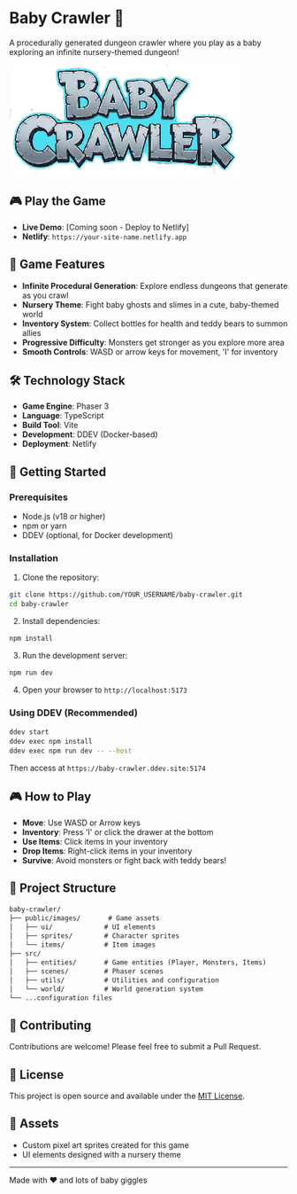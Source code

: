 # Baby Crawler 🍼

A procedurally generated dungeon crawler where you play as a baby exploring an infinite nursery-themed dungeon!

![Baby Crawler Game](public/images/ui/baby_crawler_logo.png)

## 🎮 Play the Game

- **Live Demo**: [Coming soon - Deploy to Netlify]
- **Netlify**: `https://your-site-name.netlify.app`

## 🎯 Game Features

- **Infinite Procedural Generation**: Explore endless dungeons that generate as you crawl
- **Nursery Theme**: Fight baby ghosts and slimes in a cute, baby-themed world
- **Inventory System**: Collect bottles for health and teddy bears to summon allies
- **Progressive Difficulty**: Monsters get stronger as you explore more area
- **Smooth Controls**: WASD or arrow keys for movement, 'I' for inventory

## 🛠️ Technology Stack

- **Game Engine**: Phaser 3
- **Language**: TypeScript
- **Build Tool**: Vite
- **Development**: DDEV (Docker-based)
- **Deployment**: Netlify

## 🚀 Getting Started

### Prerequisites
- Node.js (v18 or higher)
- npm or yarn
- DDEV (optional, for Docker development)

### Installation

1. Clone the repository:
```bash
git clone https://github.com/YOUR_USERNAME/baby-crawler.git
cd baby-crawler
```

2. Install dependencies:
```bash
npm install
```

3. Run the development server:
```bash
npm run dev
```

4. Open your browser to `http://localhost:5173`

### Using DDEV (Recommended)

```bash
ddev start
ddev exec npm install
ddev exec npm run dev -- --host
```

Then access at `https://baby-crawler.ddev.site:5174`

## 🎮 How to Play

- **Move**: Use WASD or Arrow keys
- **Inventory**: Press 'I' or click the drawer at the bottom
- **Use Items**: Click items in your inventory
- **Drop Items**: Right-click items in your inventory
- **Survive**: Avoid monsters or fight back with teddy bears!

## 📁 Project Structure

```
baby-crawler/
├── public/images/       # Game assets
│   ├── ui/             # UI elements
│   ├── sprites/        # Character sprites
│   └── items/          # Item images
├── src/
│   ├── entities/       # Game entities (Player, Monsters, Items)
│   ├── scenes/         # Phaser scenes
│   ├── utils/          # Utilities and configuration
│   └── world/          # World generation system
└── ...configuration files
```

## 🤝 Contributing

Contributions are welcome! Please feel free to submit a Pull Request.

## 📝 License

This project is open source and available under the [MIT License](LICENSE).

## 🎨 Assets

- Custom pixel art sprites created for this game
- UI elements designed with a nursery theme

---

Made with ❤️ and lots of baby giggles
